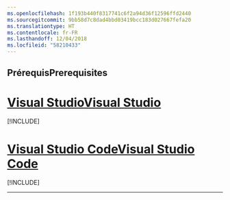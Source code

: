 ```yaml
---
ms.openlocfilehash: 1f193b440f8317741c6f2a94d36f12596ffd2440
ms.sourcegitcommit: 9bb58d7c8dad4bbd03419bcc183d027667fefa20
ms.translationtype: HT
ms.contentlocale: fr-FR
ms.lasthandoff: 12/04/2018
ms.locfileid: "58210433"
---
```

## <a name="prerequisites"></a><span data-ttu-id="311d8-101">Prérequis</span><span class="sxs-lookup"><span data-stu-id="311d8-101">Prerequisites</span></span>

# <a name="visual-studiotabvisual-studio"></a>[<span data-ttu-id="311d8-102">Visual Studio</span><span class="sxs-lookup"><span data-stu-id="311d8-102">Visual Studio</span></span>](#tab/visual-studio)

[!INCLUDE[](~/includes/net-core-prereqs-vs-2.2.md)]

# <a name="visual-studio-codetabvisual-studio-code"></a>[<span data-ttu-id="311d8-103">Visual Studio Code</span><span class="sxs-lookup"><span data-stu-id="311d8-103">Visual Studio Code</span></span>](#tab/visual-studio-code)

[!INCLUDE[](~/includes/net-core-prereqs-vsc-2.2.md)]

---